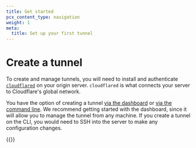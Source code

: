 ```yaml
---
title: Get started
pcx_content_type: navigation
weight: 1
meta:
  title: Set up your first tunnel
---
```


# Create a tunnel
To create and manage tunnels, you will need to install and authenticate [`cloudflared`](/cloudflare-one/glossary/#cloudflared) on your origin server. `cloudflared` is what connects your server to Cloudflare's global network.

You have the option of creating a tunnel [via the dashboard](/cloudflare-one/connections/connect-networks/get-started/create-remote-tunnel/) or [via the command line](/cloudflare-one/connections/connect-networks/get-started/create-local-tunnel/). We recommend getting started with the dashboard, since it will allow you to manage the tunnel from any machine. If you create a tunnel on the CLI, you would need to SSH into the server to make any configuration changes.

{{<directory-listing>}}
